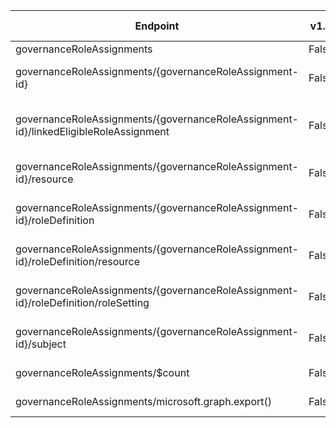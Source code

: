 | Endpoint | v1.0 | V1.0-Url | v1.0-Methods | v1.0-docs | beta | Beta-Url | Beta-Methods | Beta-Docs | Path | Root | Children | Segment |
| ----------| ----------| ----------| ----------| ----------| ----------| ----------| ----------| ----------| ----------| ----------| ----------| ----------|
| governanceRoleAssignments| False| | |  | True| https://graph.microsoft.com/beta/governanceRoleAssignments| Get Post|  | governanceRoleAssignments| governanceRoleAssignments| 3| governanceRoleAssignments|
| governanceRoleAssignments/{governanceRoleAssignment-id}| False| | |  | True| https://graph.microsoft.com/beta/governanceRoleAssignments/{governanceRoleAssignment-id}| Get Patch Delete|   | governanceRoleAssignments {governanceRoleAssignment-id}| governanceRoleAssignments| 4| {governanceRoleAssignment-id}|
| governanceRoleAssignments/{governanceRoleAssignment-id}/linkedEligibleRoleAssignment| False| | |  | True| https://graph.microsoft.com/beta/governanceRoleAssignments/{governanceRoleAssignment-id}/linkedEligibleRoleAssignment| Get| | governanceRoleAssignments {governanceRoleAssignment-id} linkedEligibleRoleAssignment| governanceRoleAssignments| 0| linkedEligibleRoleAssignment|
| governanceRoleAssignments/{governanceRoleAssignment-id}/resource| False| | |  | True| https://graph.microsoft.com/beta/governanceRoleAssignments/{governanceRoleAssignment-id}/resource| Get| | governanceRoleAssignments {governanceRoleAssignment-id} resource| governanceRoleAssignments| 0| resource|
| governanceRoleAssignments/{governanceRoleAssignment-id}/roleDefinition| False| | |  | True| https://graph.microsoft.com/beta/governanceRoleAssignments/{governanceRoleAssignment-id}/roleDefinition| Get Patch Delete|   | governanceRoleAssignments {governanceRoleAssignment-id} roleDefinition| governanceRoleAssignments| 2| roleDefinition|
| governanceRoleAssignments/{governanceRoleAssignment-id}/roleDefinition/resource| False| | |  | True| https://graph.microsoft.com/beta/governanceRoleAssignments/{governanceRoleAssignment-id}/roleDefinition/resource| Get| | governanceRoleAssignments {governanceRoleAssignment-id} roleDefinition resource| governanceRoleAssignments| 0| resource|
| governanceRoleAssignments/{governanceRoleAssignment-id}/roleDefinition/roleSetting| False| | |  | True| https://graph.microsoft.com/beta/governanceRoleAssignments/{governanceRoleAssignment-id}/roleDefinition/roleSetting| Get| | governanceRoleAssignments {governanceRoleAssignment-id} roleDefinition roleSetting| governanceRoleAssignments| 0| roleSetting|
| governanceRoleAssignments/{governanceRoleAssignment-id}/subject| False| | |  | True| https://graph.microsoft.com/beta/governanceRoleAssignments/{governanceRoleAssignment-id}/subject| Get Patch Delete|   | governanceRoleAssignments {governanceRoleAssignment-id} subject| governanceRoleAssignments| 0| subject|
| governanceRoleAssignments/$count| False| | |  | True| https://graph.microsoft.com/beta/governanceRoleAssignments/$count| Get| | governanceRoleAssignments $count| governanceRoleAssignments| 0| $count|
| governanceRoleAssignments/microsoft.graph.export()| False| | |  | True| https://graph.microsoft.com/beta/governanceRoleAssignments/microsoft.graph.export()| Get| | governanceRoleAssignments microsoft.graph.export()| governanceRoleAssignments| 0| microsoft.graph.export()|

